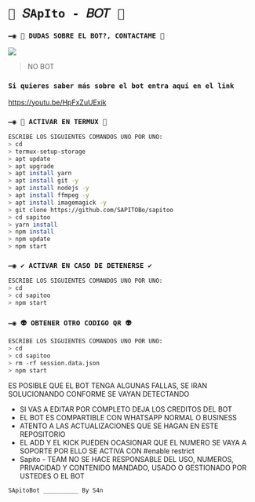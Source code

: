 # `💫 𝑆ApIto - 𝐵𝑂𝑇 💫`

### `—◉ 👑 DUDAS SOBRE EL BOT?, CONTACTAME 👑`
<a href="http://wa.me/595983186566" target="blank"><img src="https://img.shields.io/badge/S4n-25D366?style=for-the-badge&logo=whatsapp&logoColor=white" /></a>
> NO BOT

### ` Si quieres saber más sobre el bot entra aquí en el link `

https://youtu.be/HpFxZuUExik



### `—◉ 👾 ACTIVAR EN TERMUX 👾`
```bash
ESCRIBE LOS SIGUIENTES COMANDOS UNO POR UNO:
> cd
> termux-setup-storage
> apt update 
> apt upgrade 
> apt install yarn 
> apt install git -y
> apt install nodejs -y
> apt install ffmpeg -y
> apt install imagemagick -y
> git clone https://github.com/SAPITOBo/sapitoo
> cd sapitoo
> yarn install
> npm install
> npm update
> npm start
```

### `—◉ ✔️ ACTIVAR EN CASO DE DETENERSE ✔️`
```bash
ESCRIBE LOS SIGUIENTES COMANDOS UNO POR UNO:
> cd 
> cd sapitoo
> npm start
```

### `—◉ 👽 OBTENER OTRO CODIGO QR 👽`
```bash
ESCRIBE LOS SIGUIENTES COMANDOS UNO POR UNO:
> cd 
> cd sapitoo
> rm -rf session.data.json
> npm start
```


ES POSIBLE QUE EL BOT TENGA ALGUNAS FALLAS, SE IRAN SOLUCIONANDO CONFORME SE VAYAN DETECTANDO
- SI VAS A EDITAR POR COMPLETO DEJA LOS CREDITOS DEL BOT 
- EL BOT ES COMPARTIBLE CON WHATSAPP NORMAL O BUSINESS
- ATENTO A LAS ACTUALIZACIONES QUE SE HAGAN EN ESTE REPOSITORIO
- EL ADD Y EL KICK PUEDEN OCASIONAR QUE EL NUMERO SE VAYA A SOPORTE POR ELLO SE ACTIVA CON #enable restrict 
- Sapito - TEAM NO SE HACE RESPONSABLE DEL USO, NUMEROS, PRIVACIDAD Y CONTENIDO MANDADO, USADO O GESTIONADO POR USTEDES O EL BOT

`SApitoBot __________ By S4n`
